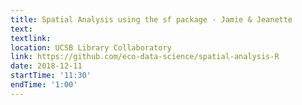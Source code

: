 ```yaml
---
title: Spatial Analysis using the sf package - Jamie & Jeanette
text: 
textlink: 
location: UCSB Library Collaboratory
link: https://github.com/eco-data-science/spatial-analysis-R
date: 2018-12-11
startTime: '11:30'
endTime: '1:00'
---
```

